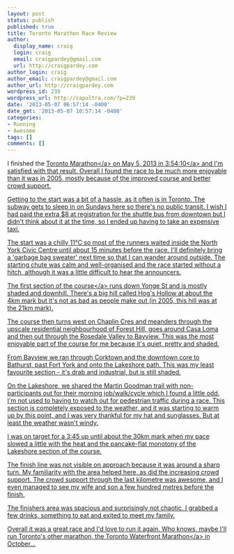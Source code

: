```yaml
---
layout: post
status: publish
published: true
title: Toronto Marathon Race Review
author:
  display_name: craig
  login: craig
  email: craigpardey@gmail.com
  url: http://craigpardey.com
author_login: craig
author_email: craigpardey@gmail.com
author_url: http://craigpardey.com
wordpress_id: 239
wordpress_url: http://capultra.com/?p=239
date: '2013-05-07 06:57:14 -0400'
date_gmt: '2013-05-07 10:57:14 -0400'
categories:
- Running
- Awesome
tags: []
comments: []
---
```

<p>I finished the <a href="http:&#47;&#47;www.torontomarathon.com&#47;">Toronto Marathon<&#47;a> on May 5, 2013 in <a href="http:&#47;&#47;www.sportstats.ca&#47;searchResults.xhtml?month=0&lastname=pardey&firstname=craig&city=toronto">3:54:10<&#47;a> and I'm satisfied with that result.  Overall I found the race to be much more enjoyable than it was in 2005, mostly because of the improved course and better crowd support.</p>
<p>Getting to the start was a bit of a hassle, as it often is in Toronto.  The subway gets to sleep in on Sundays here so there's no public transit.  I wish I had paid the extra $8 at registration for the shuttle bus from downtown but I didn't think about it at the time, so I ended up having to take an expensive taxi.</p>
<p>The start was a chilly 11&deg;C so most of the runners waited inside the North York Civic Centre until about 15 minutes before the race.  I'll definitely bring a 'garbage bag sweater' next time so that I can wander around outside.  The starting chute was calm and well-organised and the race started without a hitch, although it was a little difficult to hear the announcers.</p>
<p>The first section of <a href="http:&#47;&#47;www.torontomarathon.com&#47;wp-content&#47;uploads&#47;2013&#47;03&#47;Goodlife_TO_Marathon_R.jpg">the course<&#47;a> runs down Yonge St and is mostly shaded and downhill.  There's a big hill called Hog's Hollow at about the 4km mark but it's not as bad as people make out (in 2005, this hill was at the 21km mark).</p>
<p>The course then turns west on Chaplin Cres and meanders through the upscale residential neighbourhood of Forest Hill, goes around Casa Loma and then out through the Rosedale Valley to Bayview.  This was the most enjoyable part of the course for me because it's quiet, pretty and shaded.</p>
<p>From Bayview we ran through Corktown and the downtown core to Bathurst, past Fort York and onto the Lakeshore path.  This was my least favourite section - it's drab and industrial, but is still shaded.</p>
<p>On the Lakeshore, we shared the Martin Goodman trail with non-participants out for their morning job&#47;walk&#47;cycle which I found a little odd.  I'm not used to having to watch out for pedestrian traffic during a race.  This section is completely exposed to the weather, and it was starting to warm up by this point, and I was very thankful for my hat and sunglasses. But at least the weather wasn't windy.</p>
<p>I was on target for a 3:45 up until about the 30km mark when my pace slowed a little with the heat and the pancake-flat monotony of the Lakeshore section of the course.</p>
<p>The finish line was not visible on approach because it was around a sharp turn.  My familiarity with the area helped here, as did the increasing crowd support.  The crowd support through the last kilometre was awesome, and I even managed to see my wife and son a few hundred metres before the finish.</p>
<p>The finishers area was spacious and surprisingly not chaotic.  I grabbed a few drinks, something to eat and exited to meet my family.</p>
<p>Overall it was a great race and I'd love to run it again.  Who knows, maybe I'll run Toronto's other marathon, the <a href="http:&#47;&#47;www.torontowaterfrontmarathon.com&#47;en&#47;index.htm">Toronto Waterfront Marathon<&#47;a> in October...</p>
